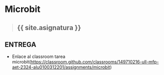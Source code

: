 # Microbit
> ## {{ site.asignatura }}

## ENTREGA
* Enlace al classroom tarea microbit(https://classroom.github.com/classrooms/149710216-ull-mfp-aet-2324-alu0100312201/assignments/microbit)


